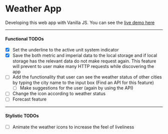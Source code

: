# Weather App

Developing this web app with Vanilla JS. You can see the [live demo here](https://weather-app-gules-two.vercel.app/)

---

#### Functional TODOs

- [x] Set the underline to the active unit system indicator
- [x] Save the both metric and imperial data to the local storage and if local storage has the relevant data do not make request again. This feature will prevent to user make many HTTP requests while discovering the app
- [ ] Add the functionality that user can see the weather status of other cities by typing the city name to the input box (Find an API for this feature)
  - [ ] Make suggestions for the user (again by using the API)
- [ ] Change the icon according to weather status
- [ ] Forecast feature

---

#### Stylistic TODOs

- [ ] Animate the weather icons to increase the feel of liveliness
